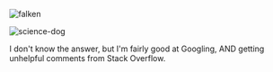 ![falken](https://github.com/Kali-Zero/Kali-Zero/assets/1958510/09813900-7188-4a09-8bcb-8d0343360271)

![science-dog](https://github.com/Kali-Zero/Kali-Zero/assets/1958510/9df4d33b-6512-43c8-9370-47e51823ed38)

I don't know the answer, but I'm fairly good at Googling, AND getting unhelpful comments from Stack Overflow.
